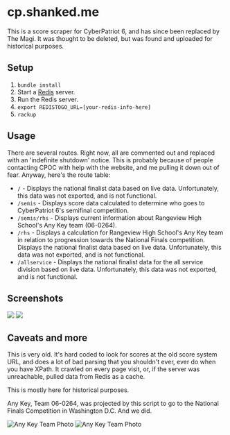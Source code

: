 # cp.shanked.me

This is a score scraper for CyberPatriot 6, and has since been replaced by The Magi. It was thought to be deleted, but was found and uploaded for historical purposes.

## Setup

1. ````bundle install````
2. Start a [Redis](http://redis.io) server.
3. Run the Redis server.
4. ````export REDISTOGO_URL=[your-redis-info-here]````
5. ````rackup````

## Usage

There are several routes. Right now, all are commented out and replaced with an 'indefinite shutdown' notice. This is probably because of people contacting CPOC with help with the website, and me pulling it down out of fear. Anyway, here's the route table:

* ````/```` - Displays the national finalist data based on live data. Unfortunately, this data was not exported, and is not functional.
* ````/semis```` - Displays score data calculated to determine who goes to CyberPatriot 6's semifinal competition.
* ````/semis/rhs```` - Displays current information about Rangeview High School's Any Key team (06-0264).
* ````/rhs```` - Displays a calculation for Rangeview High School's Any Key team in relation to progression towards the National Finals competition. Displays the national finalist data based on live data. Unfortunately, this data was not exported, and is not functional.
* ````/allservice```` - Displays the national finalist data for the all service division based on live data. Unfortunately, this data was not exported, and is not functional.

## Screenshots

![](http://puu.sh/cX06V/19233abfd4.png)
![](http://puu.sh/cX09c/a1f1fda926.png)

## Caveats and more

This is very old. It's hard coded to look for scores at the old score system URL, and does a lot of bad parsing that you shouldn't ever, ever do when you have XPath. It crawled on every page visit, or, if the server was unreachable, pulled data from Redis as a cache.

This is mostly here for historical purposes.

Any Key, Team 06-0264, was projected by this script to go to the National Finals Competition in Washington D.C. And we did.

![Any Key Team Photo](http://puu.sh/cWZQ8/8edd210b0d.jpeg)
![Any Key Team Photo](http://puu.sh/cWZOL/6b2b6df095.jpg)
